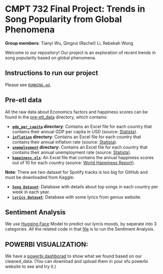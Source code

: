 # CMPT 732 Final Project: Trends in Song Popularity from Global Phenomena
**Group members**: Tianyi Wu, Qingrui (Rachel) Li, Rebekah Wong

Welcome to our repository! Our project is an exploration of recent trends in song popularity based on global phenomena.

## Instructions to run our project

Please see [`RUNNING.md`](RUNNING.md).

## Pre-etl data

All the raw data about Economics factors and happiness scores can be found in the [pre-etl_data](pre-etl_data) directory, which contains:

- **[`gdp_per_capita`](pre-etl_data/gdp_per_capita) directory**: Contains an Excel file for each country that contains their annual GDP per capita in USD (source: [Statista](https://www.statista.com/)).
- **[`inflation`](pre-etl_data/inflation) directory**: Contains an Excel file for each country that contains their annual inflation rate (source: [Statista](https://www.statista.com/)).
- **[`unemployment`](pre-etl_data/unemployment) directory**: Contains an Excel file for each country that contains their annual unemployment rate (source: [Statista](https://www.statista.com/)).
- **[`happiness.xls`](pre-etl_data/happiness.xls)**: An Excel file that contains the annual happiness scores out of 10 for each country (source: [World Happiness Report](https://worldhappiness.report/data/)).

**Note**: There are two dataset for Spotify tracks is too big for GitHub and must be downloaded from Kaggle:
- **[`Song Dataset`](https://www.kaggle.com/datasets/jfreyberg/spotify-chart-data)**: Database with details about top songs in each country per week in each year.
- **[`Lyrics Dataset`](https://www.kaggle.com/datasets/carlosgdcj/genius-song-lyrics-with-language-information)**: Database with some lyrics from genius website.

## Sentiment Analysis
We use [Hugging Face](https://huggingface.co/) Model to predict our lyrcis moods, by seperate into 3 categories.
All the related code in that [file](sentiment_analysis_code) is to run the Sentiment Analysis.

## POWERBI VISUALIZATION:
We have a [powerbi dashborad](BI_dashboard/Visualization.pbix) to show what we found based on our cleaned_data.
(You can download and upload them in your sfu powerbi website to see and try it.)
